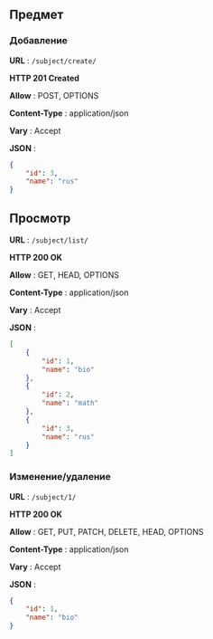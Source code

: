 ## Предмет

### Добавление

**URL** : `/subject/create/`

**HTTP 201 Created**

**Allow** : POST, OPTIONS

**Content-Type** : application/json

**Vary** : Accept

**JSON** :
```json
{
    "id": 3,
    "name": "rus"
}
```

## Просмотр

**URL** : `/subject/list/`

**HTTP 200 OK**

**Allow** : GET, HEAD, OPTIONS

**Content-Type** : application/json

**Vary** : Accept

**JSON** :
```json
[
    {
        "id": 1,
        "name": "bio"
    },
    {
        "id": 2,
        "name": "math"
    },
    {
        "id": 3,
        "name": "rus"
    }
]
```

### Изменение/удаление

**URL** : `/subject/1/`

**HTTP 200 OK**

**Allow** : GET, PUT, PATCH, DELETE, HEAD, OPTIONS

**Content-Type** : application/json

**Vary** : Accept

**JSON** :
```json
{
    "id": 1,
    "name": "bio"
}
```